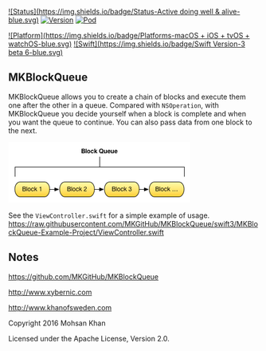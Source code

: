 [![Status](https://img.shields.io/badge/Status-Active doing well & alive-blue.svg)](https://github.com/MKGitHub/MKBlockQueue)
[![Version](https://img.shields.io/badge/Version-1.0.2-blue.svg)](https://github.com/MKGitHub/MKBlockQueue)
[![Pod](https://img.shields.io/badge/pod-1.0.1-blue.svg)](https://github.com/MKGitHub/MKBlockQueue)

[![Platform](https://img.shields.io/badge/Platforms-macOS + iOS + tvOS + watchOS-blue.svg)](https://github.com/MKGitHub/MKBlockQueue)
[![Swift](https://img.shields.io/badge/Swift Version-3 beta 6-blue.svg)](https://github.com/MKGitHub/MKBlockQueue)


MKBlockQueue
------
MKBlockQueue allows you to create a chain of blocks and execute them one after the other in a queue. Compared with `NSOperation`, with MKBlockQueue you decide yourself when a block is complete and when you want the queue to continue. You can also pass data from one block to the next.

![Image of MKBlockQueue](https://github.com/MKGitHub/MKBlockQueue/blob/master/MKBlockQueue.png)

See the `ViewController.swift` for a simple example of usage.
https://raw.githubusercontent.com/MKGitHub/MKBlockQueue/swift3/MKBlockQueue-Example-Project/ViewController.swift


Notes
------
   https://github.com/MKGitHub/MKBlockQueue

   http://www.xybernic.com

   http://www.khanofsweden.com

   Copyright 2016 Mohsan Khan

   Licensed under the Apache License, Version 2.0.

